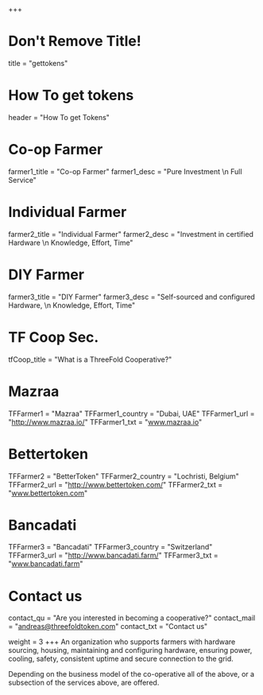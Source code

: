 +++
# Don't Remove Title!
title = "gettokens"

# How To get tokens
header = "How To get Tokens"

# Co-op Farmer
farmer1_title = "Co-op Farmer"
farmer1_desc = "Pure Investment \n Full Service"

# Individual Farmer
farmer2_title = "Individual Farmer"
farmer2_desc = "Investment in certified Hardware \n Knowledge, Effort, Time"

# DIY Farmer
farmer3_title = "DIY Farmer"
farmer3_desc = "Self-sourced and configured Hardware, \n Knowledge, Effort, Time"

# TF Coop Sec.
tfCoop_title = "What is a ThreeFold Cooperative?"

# Mazraa
TFFarmer1 = "Mazraa"
TFFarmer1_country = "Dubai, UAE" 
TFFarmer1_url = "http://www.mazraa.io/" 
TFFarmer1_txt = "www.mazraa.io" 

# Bettertoken
TFFarmer2 = "BetterToken"
TFFarmer2_country = "Lochristi, Belgium" 
TFFarmer2_url = "http://www.bettertoken.com/" 
TFFarmer2_txt = "www.bettertoken.com" 

# Bancadati
TFFarmer3 = "Bancadati"
TFFarmer3_country = "Switzerland" 
TFFarmer3_url = "http://www.bancadati.farm/" 
TFFarmer3_txt = "www.bancadati.farm" 

# Contact us
contact_qu = "Are you interested in becoming a cooperative?"
contact_mail = "andreas@threefoldtoken.com"
contact_txt = "Contact us"

weight = 3
+++
An organization who supports farmers with hardware sourcing, housing, maintaining and configuring hardware, ensuring power, cooling, safety, consistent uptime and secure connection to the grid.

Depending on the business model of the co-operative all of the above, or a subsection of the services above, are offered.

